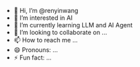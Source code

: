 - 👋 Hi, I’m @renyinwang
- 👀 I’m interested in AI
- 🌱 I’m currently learning LLM and AI Agent
- 💞️ I’m looking to collaborate on ...
- 📫 How to reach me ...
- 😄 Pronouns: ...
- ⚡ Fun fact: ...

<!---
renyinwang/renyinwang is a ✨ special ✨ repository because its `README.md` (this file) appears on your GitHub profile.
You can click the Preview link to take a look at your changes.
--->

